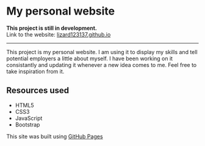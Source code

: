# My personal website

**This project is still in development.**  
Link to the website: [lizard123137.github.io](https://lizard123137.github.io/)

---

This project is my personal website. I am using it to display my skills and tell potential employers a little about myself.
I have been working on it consistantly and updating it whenever a new idea comes to me. Feel free to take inspiration from it.

## Resources used
  * HTML5
  * CSS3
  * JavaScript
  * Bootstrap


This site was built using [GitHub Pages](https://pages.github.com/)
